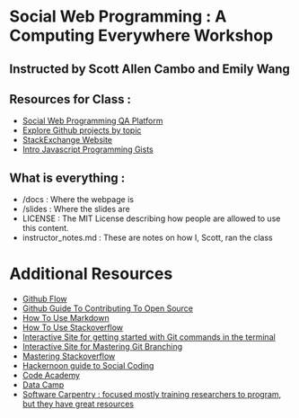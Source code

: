# Social Web Programming : A Computing Everywhere Workshop

## Instructed by Scott Allen Cambo and Emily Wang

## Resources for Class :
* [Social Web Programming QA Platform](https://docs.google.com/spreadsheets/d/1rgnHheWwSWIncbNoTcGtnhI0ky_2Qk7gG0tCQMzRru8/edit?usp=sharing)
* [Explore Github projects by topic](https://github.com/explore)
* [StackExchange Website](https://stackexchange.com/sites)
* [Intro Javascript Programming Gists](https://gist.github.com/scottofthescience/4e5e6f2431a89ef9b9e4df49b9b68185q)

## What is everything : 
* /docs : Where the webpage is
* /slides : Where the slides are
* LICENSE : The MIT License describing how people are allowed to use this content.
* instructor_notes.md : These are notes on how I, Scott, ran the class

# Additional Resources
* [Github Flow](https://guides.github.com/introduction/flow)
* [Github Guide To Contributing To Open Source](https://opensource.guide/how-to-contribute/)
* [How To Use Markdown](https://guides.github.com/features/mastering-markdown/)
* [How To Use Stackoverflow](https://guides.github.com/features/mastering-markdown/)
* [Interactive Site for getting started with Git commands in the terminal](http://try.github.io)
* [Interactive Site for Mastering Git Branching](http://learngitbranching.js.org/)
* [Mastering Stackoverflow](http://duncanlock.net/blog/2013/06/14/the-smart-guide-to-stack-overflow-zero-to-hero/)
* [Hackernoon guide to Social Coding](https://hackernoon.com/how-to-get-started-with-open-source-2b705e726fea)
* [Code Academy](www.codeacademy.com)
* [Data Camp](www.datacamp.com)
* [Software Carpentry : focused mostly training researchers to program, but they have great resources](https://softwarecarpentry.org)